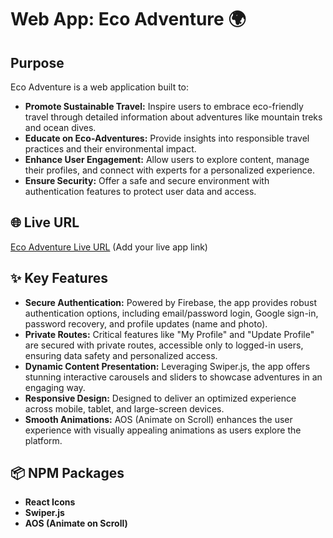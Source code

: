 # Web App: Eco Adventure 🌍

## Purpose

Eco Adventure is a web application built to:

- **Promote Sustainable Travel:** Inspire users to embrace eco-friendly travel through detailed information about adventures like mountain treks and ocean dives.
- **Educate on Eco-Adventures:** Provide insights into responsible travel practices and their environmental impact.
- **Enhance User Engagement:** Allow users to explore content, manage their profiles, and connect with experts for a personalized experience.
- **Ensure Security:** Offer a safe and secure environment with authentication features to protect user data and access.

## 🌐 Live URL

[Eco Adventure Live URL](#) (Add your live app link)

## ✨ Key Features

- **Secure Authentication:** Powered by Firebase, the app provides robust authentication options, including email/password login, Google sign-in, password recovery, and profile updates (name and photo).
- **Private Routes:** Critical features like "My Profile" and "Update Profile" are secured with private routes, accessible only to logged-in users, ensuring data safety and personalized access.
- **Dynamic Content Presentation:** Leveraging Swiper.js, the app offers stunning interactive carousels and sliders to showcase adventures in an engaging way.
- **Responsive Design:** Designed to deliver an optimized experience across mobile, tablet, and large-screen devices.
- **Smooth Animations:** AOS (Animate on Scroll) enhances the user experience with visually appealing animations as users explore the platform.

## 📦 NPM Packages

- **React Icons**
- **Swiper.js**
- **AOS (Animate on Scroll)**
